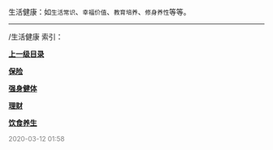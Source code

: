 生活健康：如`生活常识`、`幸福价值`、`教育培养`、`修身养性`等等。


----

/生活健康 索引：


**[上一级目录]()**

**[保险](/生活健康/保险/)**

**[强身健体](/生活健康/强身健体/)**

**[理财](/生活健康/理财/)**

**[饮食养生](/生活健康/饮食养生/)**


<font size=2 color='grey'> 2020-03-12 01:58 </font>
